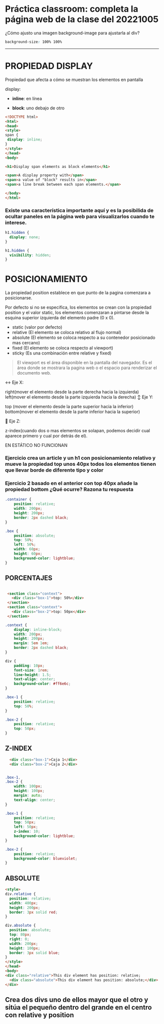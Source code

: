 # Práctica classroom: completa la página web de la clase del 20221005

¿Cómo ajusto una imagen background-image para ajustarla al div?

```css
background-size: 100% 100%
```
***

# PROPIEDAD DISPLAY

Propiedad que afecta a cómo se muestran los elementos en pantalla

display:

* **inline**:  en línea

* **block**: uno debajo de otro

```html
<!DOCTYPE html>
<html>
<head>
<style>
span {
 display: inline;
}
</style>
</head>
<body>

<h1>Display span elements as block elements</h1>

<span>A display property with</span>
<span>a value of "block" results in</span> 
<span>a line break between each span elements.</span>

</body>
</html>
```

### Existe una característica importante aquí y es la posibilida de ocultar paneles en la página web para visualizarlos cuando te interese.
```css
h1.hidden {
  display: none;
}

h1.hidden {
  visibility: hidden;
}
```

# POSICIONAMIENTO

La propiedad position establece en que punto de la pagina comenzara a posicionarse.

Por defecto si no se especifica, 
los elementos se crean con la propiedad position y el valor static, 
los elementos comenzaran a pintarse desde la esquina superior izquierda del elemento padre (0 x 0).

* static (valor por defecto)
* relative (El elemento se coloca relativo al flujo normal)
* absolute (El elemento se coloca respecto a su contenedor posicionado mas cercano)
* fixed (El elemento se coloca respecto al viewport)
* sticky (Es una combinación entre relative y fixed)

> El viewport es el área disponible en la pantalla del navegador. Es el área donde se mostrara la pagina web o el espacio para renderizar el documento web.

↔️ Eje X:

right(mover el elemento desde la parte derecha hacia la izquierda)
left(mover el elemento desde la parte izquierda hacia la derecha)
↕️ Eje Y:

top (mover el elemento desde la parte superior hacia la inferior)
bottom(mover el elemento desde la parte inferior hacia la superior)

🔄 Eje Z:

z-index(cuando dos o mas elementos se solapan, podemos decidir cual aparece primero y cual por detrás de el).

EN ESTÁTICO NO FUNCIONAN

### Ejercicio crea un article y un h1 con posicionamiento relativo y mueve la propiedad top unos 40px todos los elementos tienen que llevar borde de diferente tipo y color

### Ejercicio 2 basado en el anterior con top 40px añade la propiedad bottom ¿Qué ocurre? Razona tu respuesta

```css
.container {
    position: relative;    
    width: 200px;
    height: 200px;
    border: 2px dashed black;
}

.box {
    position: absolute;
    top: 50%;
    left: 50%;
    width: 60px;
    height: 60px;
    background-color: lightblue;
}
```

## PORCENTAJES

```html

 <section class="context">
   <div class="box-1">top: 50%</div>
 </section>
 <section class="context">
   <div class="box-2">top: 50px</div>
 </section>

```

```CSS
.context {
    display: inline-block;
    width: 200px;
    height: 200px;
    margin: 5em 1em;
    border: 2px dashed black;
}

div {
    padding: 10px;
    font-size: 1rem;
    line-height: 1.5;
    text-align: center;
    background-color: #ff6e6c;
}

.box-1 {
    position: relative;
    top: 50%; 
}

.box-2 {
    position: relative;
    top: 50px; 
}
```

## Z-INDEX

```html
  <div class="box-1">Caja 1</div>
  <div class="box-2">Caja 2</div>

```

```css

.box-1,
.box-2 {
    width: 100px;
    height: 100px;
    margin: auto;
    text-align: center;
}

.box-1 {
    position: relative;
    top: 50px;
    left: 50px;
    z-index: 10;
    background-color: lightblue;
}

.box-2 {
    position: relative;
    background-color: blueviolet;
}
```

## ABSOLUTE

```html
<style>
div.relative {
  position: relative;
  width: 400px;
  height: 200px;
  border: 3px solid red;
} 

div.absolute {
  position: absolute;
  top: 80px;
  right: 0;
  width: 200px;
  height: 100px;
  border: 3px solid blue;
}
</style>
</head>
<body>
<div class="relative">This div element has position: relative;
  <div class="absolute">This div element has position: absolute;</div>
</div>

```

## Crea dos divs uno de ellos mayor que el otro y sitúa el pequeño dentro del grande en el centro con relative y position
